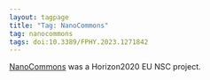 ```yaml
---
layout: tagpage
title: "Tag: NanoCommons"
tag: nanocommons
tags: doi:10.3389/FPHY.2023.1271842
---
```


[NanoCommons](https://www.nanocommons.eu/) was a Horizon2020 EU NSC project.
